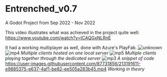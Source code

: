 # Entrenched_v0.7
 A Godot Project from Sep 2022 - Nov 2022

This video illustrates what was achieved in the project quite well:
https://www.youtube.com/watch?v=tCAQGxNLRnE

It had a working multiplayer as well, done with Azure's PlayFab.
![unknown](https://user-images.githubusercontent.com/87731856/213190677-4c76faab-d47f-4429-bb96-157ab673bd8f.png)
![mp4](https://user-images.githubusercontent.com/87731856/213191189-439bf688-c977-4fdc-9f78-33b30c562829.jpg)
*Multiple clients hosted on one local server*
![mp5](https://user-images.githubusercontent.com/87731856/213191362-2d92575a-5da8-474e-880c-d520feb5bacf.jpg)
*Multiple clients playing together through the dedicated server*
![mp3](https://user-images.githubusercontent.com/87731856/213191838-54794b80-971f-4bd3-8c96-675dbcd04431.jpg)
*A snippet of code*
https://user-images.githubusercontent.com/87731856/213191611-e9885375-e637-4af1-be82-ee505a283b45.mp4
*Working in theory*
